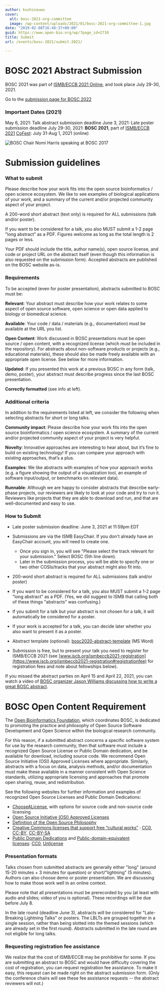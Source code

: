 ```yaml
---
author: kushinauwu
cover:
  alt: bosc-2021-org-committee
  image: /wp-content/uploads/2021/01/bosc-2021-org-committee-1.jpg
date: "2019-02-08T16:48:37+00:00"
guid: https://www.open-bio.org/wp/?page_id=2710
title: Submit
url: /events/bosc-2021/submit-2021/

---
```

# BOSC 2021 Abstract Submission

BOSC 2021 was part of [ISMB/ECCB 2021 Online](https://www.iscb.org/ismbeccb2021), and took place July 29-30, 2021.

Go to the [submission page for BOSC 2022](/events/bosc-2022/submit/)

### Important Dates (2021)

May 6, 2021: Talk abstract submission deadline
June 3, 2021: Late poster submission deadline
July 29-30, 2021: **BOSC 2021**, part of [ISMB/ECCB 2021](https://www.iscb.org/ismbeccb2021)
[CoFest](/events/bosc-2021/collaborationfest/): July 31-Aug 1, 2021 (online)

![BOSC Chair Nomi Harris speaking at BOSC 2017](/wp-content/uploads/2019/03/nomi-at-podium-open-data-slide-gigascience.jpg-1.jpg)

# Submission guidelines

### What to submit

Please describe how your work fits into the open source bioinformatics / open science ecosystem. We like to see examples of biological applications of your work, and a summary of the current and/or projected community aspect of your project.  

A 200-word short abstract (text only) is required for ALL submissions (talk and/or poster).

If you want to be considered for a talk, you also MUST submit a 1-2 page "long abstract" as a PDF. Figures welcome as long as the total length is 2 pages or less.


Your PDF should include the title, author name(s), open source license, and code or project URL on the abstract itself (even though this information is also requested on the submission form). Accepted abstracts are published on the BOSC website as-is.

### Requirements

To be accepted (even for poster presentation), abstracts submitted to BOSC must be:

**Relevant**: Your abstract must describe how your work relates to some aspect of open source software, open science or open data applied to biology or biomedical science.

**Available**: Your code / data / materials (e.g., documentation) must be available at the URL you list.

**Open Content**: Work discussed in BOSC presentations must be open source / open content, with a recognized license (which must be included in the repository). For abstracts about non-software products or projects (e.g., educational materials), these should also be made freely available with an appropriate open license. See below for more information.

**Updated**: If you presented this work at a previous BOSC in any form (talk, demo, poster), your abstract must describe progress since the last BOSC presentation.

**Correctly formatted** (see info at left).

### Additional criteria

In addition to the requirements listed at left, we consider the following when selecting abstracts for short or long talks.

**Community impact**: Please describe how your work fits into the open source bioinformatics / open science ecosystem. A summary of the current and/or projected community aspect of your project is very helpful.

**Novelty**: Innovative approaches are interesting to hear about, but it’s fine to build on existing technology! If you can compare your approach with existing approaches, that’s a plus.

**Examples**: We like abstracts with examples of how your approach works (e.g. a figure showing the output of a visualization tool, an example of software input/output, or benchmarks on relevant data).

**Runnable**: Although we are happy to consider abstracts that describe early-phase projects, our reviewers are likely to look at your code and try to run it. Reviewers like projects that they are able to download and run, and that are well-documented and easy to use.

### How to Submit

- Late poster submission deadline: June 3, 2021 at 11:59pm EDT
- Submissions are via the ISMB EasyChair. If you don't already have an EasyChair account, you will need to create one.

  - Once you sign in, you will see "Please select the track relevant for your submission." Select BOSC (5th line down).
  - Later in the submission process, you will be able to specify one or two other COSIs/tracks that your abstract might also fit into.

- 200-word short abstract is required for ALL submissions (talk and/or poster)
- If you want to be considered for a talk, you also MUST submit a 1-2 page "long abstract" as a PDF. (Yes, we did suggest to ISMB that calling both of these things "abstracts" was confusing.)
- If you submit for a talk but your abstract is not chosen for a talk, it will automatically be considered for a poster.
- If your work is accepted for a talk, you can decide later whether you also want to present it as a poster.
- Abstract template (optional): [bosc2020-abstract-template](/wp-content/uploads/2020/04/bosc2020-abstract-template.docx) (MS Word)
- Submission is free, but to present your talk you need to register for ISMB/ECCB 2021 (see [www.iscb.org/ismbeccb2021-registration](https://www.iscb.org/ismbeccb2021-registration#registrationfee) for registration fees and note about fellowships below).

If you missed the abstract parties on April 15 and April 22, 2021, you can watch a video of [BOSC organizer Jason Williams discussing how to write a great BOSC abstract](https://youtu.be/DwJRrh1Tpew).

# BOSC Open Content Requirement

The [Open Bioinformatics Foundation](/wiki/OBF), which coordinates BOSC, is dedicated to promoting the practice and philosophy of Open Source Software Development and Open Science within the biological research community.

For this reason, if a submitted abstract concerns a specific software system for use by the research community, then that software must include a recognized Open Source License or Public Domain dedication, and be available for download, including source code. We recommend Open Source Initiative (OSI) Approved Licenses where appropriate.
Similarly, abstracts with a focus on data, analysis methods, and/or documentation must make these available in a manner consistent with Open Science standards, utilizing appropriate licensing and approaches that promote open sharing, reuse, and redistribution.

See the following websites for further information and examples of recognized Open Source Licenses and Public Domain Dedications:

- [ChooseALicense](https://choosealicense.com/), with options for source code and non-source code licensing
- [Open Source Initiative (OSI) Approved Licenses](http://www.opensource.org/licenses/)
- [Definition of the Open Source Philosophy](http://www.opensource.org/docs/definition.php)
- [Creative Commons licenses that support free “cultural works”](https://creativecommons.org/share-your-work/public-domain/freeworks/) : [CC0](https://creativecommons.org/share-your-work/public-domain/cc0), [CC-BY](https://creativecommons.org/licenses/by/3.0/), [CC-BY-SA](https://creativecommons.org/licenses/by-sa/3.0/)
- [Public Domain Dedications](https://creativecommons.org/share-your-work/public-domain/) and [Public-domain-equivalent licenses](https://en.wikipedia.org/wiki/Public-domain-equivalent_license): [CC0](https://creativecommons.org/share-your-work/public-domain/cc0), [Unlicense](https://unlicense.org/)

### Presentation formats

Talks chosen from submitted abstracts are generally either "long" (around 15-20 minutes + 3 minutes for question) or short/"lightning" (5 minutes). Authors can also choose demo or poster presentation. We are discussing how to make those work well in an online context.

Please note that all presentations must be prerecorded by you (at least with audio and slides; video of you is optional). These recordings will be due before July 8.

In the late round (deadline June 3), abstracts will be considered for "Late-Breaking Lightning Talks" or posters. The LBLTs are grouped together in a single session, rather than being slotted into the themed sessions (which are already set in the first round). Abstracts submitted in the late round are not eligible for long talks.

### Requesting registration fee assistance

We realize that the cost of ISMB/ECCB may be prohibitive for some. If you are submitting an abstract to BOSC and would have difficulty covering the cost of registration, you can request registration fee assistance. To make it easy, this request can be made right on the abstract submission form. (Only the conference chairs will see these fee assistance requests -- the abstract reviewers will not.)
